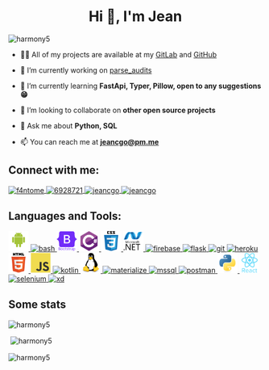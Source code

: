 <h1 align="center">Hi 👋, I'm Jean</h1>
<!-- <h3 align="center">I'm a Software Engineer with a passion for math, puzzles and challenging problems. Crypto noob. Also interested in cryptography.</h3> -->

<p align="left"> <img src="https://komarev.com/ghpvc/?username=harmony5&label=Profile%20views&color=0e75b6&style=flat" alt="harmony5" /> </p>

<!-- <p align="left"> <a href="https://github.com/ryo-ma/github-profile-trophy"><img src="https://github-profile-trophy.vercel.app/?username=harmony5" alt="harmony5" /></a> </p> -->

- 👨‍💻 All of my projects are available at my [GitLab](https://gitlab.com/users/jeancgo/projects) and [GitHub](https://github.com/harmony5)

- 🔭 I’m currently working on [parse_audits](https://github.com/harmony5/parse_audits)

- 🌱 I’m currently learning **FastApi, Typer, Pillow, open to any suggestions 😁**

- 👯 I’m looking to collaborate on **other open source projects**

- 💬 Ask me about **Python, SQL**

- 📫 You can reach me at **jeancgo@pm.me**

<!-- - ⚡ Fun fact: **j'apprends le français** -->

## Connect with me:

<p align="left">
    <a href="https://twitter.com/f4ntome" target="blank">
        <img align="center" src="https://cdn.jsdelivr.net/npm/simple-icons@3.0.1/icons/twitter.svg" alt="f4ntome" height="30" width="40" />
    </a>
    <a href="https://stackoverflow.com/users/6928721" target="blank">
        <img align="center" src="https://cdn.jsdelivr.net/npm/simple-icons@3.0.1/icons/stackoverflow.svg" alt="6928721" height="30" width="40" />
    </a>
    <a href="https://www.hackerrank.com/jeancgo" target="blank">
        <img align="center" src="https://cdn.jsdelivr.net/npm/simple-icons@3.0.1/icons/hackerrank.svg" alt="jeancgo" height="30" width="40" />
    </a>
    <a href="https://www.leetcode.com/jeancgo" target="blank">
        <img align="center" src="https://cdn.jsdelivr.net/npm/simple-icons@3.0.1/icons/leetcode.svg" alt="jeancgo" height="30" width="40" />
    </a>
</p>

## Languages and Tools:

<p align="left"> <a href="https://developer.android.com" target="_blank"> <img src="https://raw.githubusercontent.com/devicons/devicon/master/icons/android/android-original-wordmark.svg" alt="android" width="40" height="40"/> </a> <a href="https://www.gnu.org/software/bash/" target="_blank"> <img src="https://www.vectorlogo.zone/logos/gnu_bash/gnu_bash-icon.svg" alt="bash" width="40" height="40"/> </a> <a href="https://getbootstrap.com" target="_blank"> <img src="https://raw.githubusercontent.com/devicons/devicon/master/icons/bootstrap/bootstrap-plain-wordmark.svg" alt="bootstrap" width="40" height="40"/> </a> <a href="https://www.w3schools.com/cs/" target="_blank"> <img src="https://raw.githubusercontent.com/devicons/devicon/master/icons/csharp/csharp-original.svg" alt="csharp" width="40" height="40"/> </a> <a href="https://www.w3schools.com/css/" target="_blank"> <img src="https://raw.githubusercontent.com/devicons/devicon/master/icons/css3/css3-original-wordmark.svg" alt="css3" width="40" height="40"/> </a> <a href="https://dotnet.microsoft.com/" target="_blank"> <img src="https://raw.githubusercontent.com/devicons/devicon/master/icons/dot-net/dot-net-original-wordmark.svg" alt="dotnet" width="40" height="40"/> </a> <a href="https://firebase.google.com/" target="_blank"> <img src="https://www.vectorlogo.zone/logos/firebase/firebase-icon.svg" alt="firebase" width="40" height="40"/> </a> <a href="https://flask.palletsprojects.com/" target="_blank"> <img src="https://www.vectorlogo.zone/logos/pocoo_flask/pocoo_flask-icon.svg" alt="flask" width="40" height="40"/> </a> <a href="https://git-scm.com/" target="_blank"> <img src="https://www.vectorlogo.zone/logos/git-scm/git-scm-icon.svg" alt="git" width="40" height="40"/> </a> <a href="https://heroku.com" target="_blank"> <img src="https://www.vectorlogo.zone/logos/heroku/heroku-icon.svg" alt="heroku" width="40" height="40"/> </a> <a href="https://www.w3.org/html/" target="_blank"> <img src="https://raw.githubusercontent.com/devicons/devicon/master/icons/html5/html5-original-wordmark.svg" alt="html5" width="40" height="40"/> </a> <a href="https://developer.mozilla.org/en-US/docs/Web/JavaScript" target="_blank"> <img src="https://raw.githubusercontent.com/devicons/devicon/master/icons/javascript/javascript-original.svg" alt="javascript" width="40" height="40"/> </a> <a href="https://kotlinlang.org" target="_blank"> <img src="https://www.vectorlogo.zone/logos/kotlinlang/kotlinlang-icon.svg" alt="kotlin" width="40" height="40"/> </a> <a href="https://www.linux.org/" target="_blank"> <img src="https://raw.githubusercontent.com/devicons/devicon/master/icons/linux/linux-original.svg" alt="linux" width="40" height="40"/> </a> <a href="https://materializecss.com/" target="_blank"> <img src="https://raw.githubusercontent.com/prplx/svg-logos/5585531d45d294869c4eaab4d7cf2e9c167710a9/svg/materialize.svg" alt="materialize" width="40" height="40"/> </a> <a href="https://www.microsoft.com/en-us/sql-server" target="_blank"> <img src="https://cdn.worldvectorlogo.com/logos/microsoft-sql-server.svg" alt="mssql" width="40" height="40"/> </a> <a href="https://postman.com" target="_blank"> <img src="https://www.vectorlogo.zone/logos/getpostman/getpostman-icon.svg" alt="postman" width="40" height="40"/> </a> <a href="https://www.python.org" target="_blank"> <img src="https://raw.githubusercontent.com/devicons/devicon/master/icons/python/python-original.svg" alt="python" width="40" height="40"/> </a> <a href="https://reactjs.org/" target="_blank"> <img src="https://raw.githubusercontent.com/devicons/devicon/master/icons/react/react-original-wordmark.svg" alt="react" width="40" height="40"/> </a> <a href="https://www.selenium.dev" target="_blank"> <img src="https://raw.githubusercontent.com/detain/svg-logos/780f25886640cef088af994181646db2f6b1a3f8/svg/selenium-logo.svg" alt="selenium" width="40" height="40"/> </a> <a href="https://www.adobe.com/products/xd.html" target="_blank"> <img src="https://cdn.worldvectorlogo.com/logos/adobe-xd.svg" alt="xd" width="40" height="40"/> </a> </p>

## Some stats

<p><img align="center" src="https://github-readme-stats.vercel.app/api/top-langs?username=harmony5&show_icons=true&locale=en&layout=compact" alt="harmony5" /></p>

<p>&nbsp;<img align="center" src="https://github-readme-stats.vercel.app/api?username=harmony5&show_icons=true&locale=en" alt="harmony5" /></p>

<p><img align="center" src="https://github-readme-streak-stats.herokuapp.com/?user=harmony5&" alt="harmony5" /></p>
